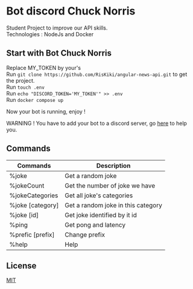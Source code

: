 # Bot discord Chuck Norris

Student Project to improve our API skills. \
Technologies : NodeJs and Docker

## Start with Bot Chuck Norris

Replace MY_TOKEN by your's \
Run `git clone https://github.com/RisKiki/angular-news-api.git` to get the project. \
Run `touch .env` \
Run `echo "DISCORD_TOKEN='MY_TOKEN'" >> .env` \
Run `docker compose up`

Now your bot is running, enjoy !

WARNING ! You have to add your bot to a discord server, go [here](https://discordpy.readthedocs.io/en/latest/discord.html) to help you.

## Commands

| Commands | Description |
|----------|-------------|
| %joke | Get a random joke |
| %jokeCount | Get the number of joke we have |
| %jokeCategories | Get all joke's categories |
| %joke [category] | Get a random joke in this category |
| %joke [id] | Get joke identified by it id |
| %ping | Get pong and latency |
| %prefic [prefix] | Change prefix |
| %help | Help |

## License
[MIT](https://choosealicense.com/licenses/mit/)
